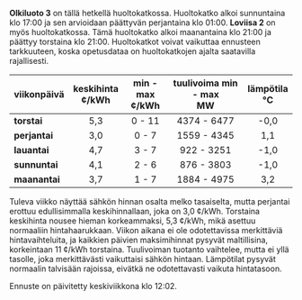 **Olkiluoto 3** on tällä hetkellä huoltokatkossa. Huoltokatko alkoi sunnuntaina klo 17:00 ja sen arvioidaan päättyvän perjantaina klo 01:00. **Loviisa 2** on myös huoltokatkossa. Tämä huoltokatko alkoi maanantaina klo 21:00 ja päättyy torstaina klo 21:00. Huoltokatkot voivat vaikuttaa ennusteen tarkkuuteen, koska opetusdataa on huoltokatkojen ajalta saatavilla rajallisesti.

| viikonpäivä  | keskihinta<br>¢/kWh | min - max<br>¢/kWh | tuulivoima min - max<br>MW | lämpötila<br>°C |
|:-------------|:----------------:|:----------------:|:-------------:|:-------------:|
| **torstai**  |         5,3       |        0 - 11     |   4374 - 6477 |      -0,0     |
| **perjantai**|         3,0       |        0 - 7      |   1559 - 4345 |       1,1     |
| **lauantai** |         4,7       |        3 - 7      |    922 - 3251 |      -1,0     |
| **sunnuntai**|         4,1       |        2 - 6      |    876 - 3803 |      -1,0     |
| **maanantai**|         3,7       |        1 - 7      |   1884 - 4975 |       3,2     |

Tuleva viikko näyttää sähkön hinnan osalta melko tasaiselta, mutta perjantai erottuu edullisimmalla keskihinnallaan, joka on 3,0 ¢/kWh. Torstaina keskihinta nousee hieman korkeammaksi, 5,3 ¢/kWh, mikä asettuu normaaliin hintahaarukkaan. Viikon aikana ei ole odotettavissa merkittäviä hintavaihteluita, ja kaikkien päivien maksimihinnat pysyvät maltillisina, korkeintaan 11 ¢/kWh torstaina. Tuulivoiman tuotanto vaihtelee, mutta ei yllä tasolle, joka merkittävästi vaikuttaisi sähkön hintaan. Lämpötilat pysyvät normaalin talvisään rajoissa, eivätkä ne odotettavasti vaikuta hintatasoon.

Ennuste on päivitetty keskiviikkona klo 12:02.